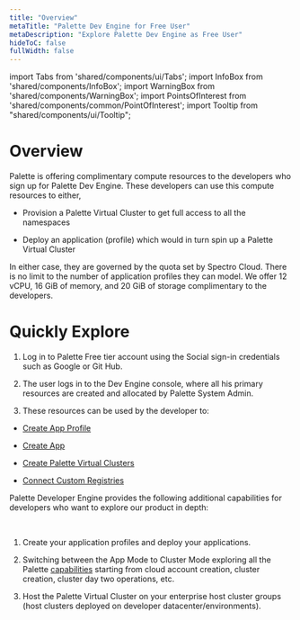 ```yaml
---
title: "Overview"
metaTitle: "Palette Dev Engine for Free User"
metaDescription: "Explore Palette Dev Engine as Free User"
hideToC: false
fullWidth: false
---
```


import Tabs from 'shared/components/ui/Tabs';
import InfoBox from 'shared/components/InfoBox';
import WarningBox from 'shared/components/WarningBox';
import PointsOfInterest from 'shared/components/common/PointOfInterest';
import Tooltip from "shared/components/ui/Tooltip";


# Overview

Palette is offering complimentary compute resources to the developers who sign up for Palette Dev Engine. These developers can use this compute resources to either, 

* Provision a Palette Virtual Cluster to get full access to all the namespaces


* Deploy an application (profile) which would in turn spin up a Palette Virtual Cluster

In either case, they are governed by the quota set by Spectro Cloud. There is no limit to the number of application profiles they can model. We offer 12 vCPU, 16 GiB of memory, and 20 GiB of storage complimentary to the developers.

# Quickly Explore

1. Log in to Palette Free tier account using the Social sign-in credentials such as Google or Git Hub.


2. The user logs in to the Dev Engine console, where all his primary resources are created and allocated by Palette System Admin. 

3. These resources can be used by the developer to:

 * [Create App Profile](/devx/app-profile)

 * [Create App](/devx/apps)

 * [Create Palette Virtual Clusters](/devx/palette-virtual-clusters)

 * [Connect Custom Registries](/devx/registries)

<InfoBox>

Palette Developer Engine provides the following additional capabilities for developers who want to explore our product in depth:

<br />

1. Create your application profiles and deploy your applications.


2. Switching between the App Mode to Cluster Mode exploring all the Palette [capabilities](/getting-started) starting from cloud account creation, cluster creation, cluster day two operations, etc.


3. Host the Palette Virtual Cluster on your enterprise host cluster groups (host clusters deployed on developer datacenter/environments).

</InfoBox>



<br />
<br />



